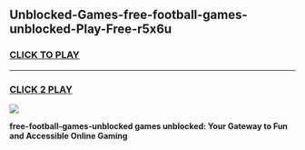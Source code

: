 
## Unblocked-Games-free-football-games-unblocked-Play-Free-r5x6u
<h3>
<a href="https://premium76.site?title=free-football-games-unblocked&ref=23A">CLICK TO PLAY</a></h3>
<hr>

<h3>
<a href="https://premium76.site?title=free-football-games-unblocked&ref=23A">CLICK 2 PLAY</a>
  
</h3>

<a href="https://premium76.site?title=free-football-games-unblocked&ref=23A"><img src="https://clearcache.store/games.png"></a>


**free-football-games-unblocked games unblocked: Your Gateway to Fun and Accessible Online Gaming**
